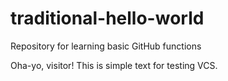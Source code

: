# traditional-hello-world
Repository for learning basic GitHub functions

Oha-yo, visitor!
This is simple text for testing VCS.
